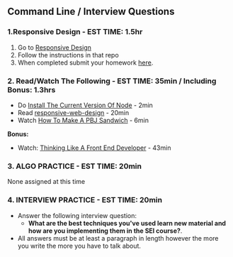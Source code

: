
## Command Line / Interview Questions

### 1.Responsive Design  - EST TIME: 1.5hr

1.  Go to [Responsive Design](./responsive-design)
2. Follow the instructions in that repo
3. When completed submit your homework [here](https://docs.google.com/forms/d/e/1FAIpQLSeroos9mbUxkYhzETYq4dylzqb_il07tKHBby2YPLkqb0Wr9Q/viewform). 


### 2. Read/Watch The Following - EST TIME: 35min / Including Bonus: 1.3hrs
- Do [Install The Current Version Of Node](https://nodejs.org/en/) - 2min
- Read [responsive-web-design](https://learn.shayhowe.com/advanced-html-css/responsive-web-design/#media-queries) - 20min
- Watch [How To Make A PBJ Sandwich](https://www.youtube.com/watch?v=Ct-lOOUqmyY) - 6min


**Bonus:**

- Watch: [Thinking Like A Front End Developer](https://css-tricks.com/video-screencasts/169-how-to-think-like-a-front-end-developer/) - 43min


### 3. ALGO PRACTICE - EST TIME: 20min

None assigned at this time


### 4.  INTERVIEW PRACTICE - EST TIME: 20min

- Answer the following interview question: 
  - **What are the best techniques you've used learn new material and how are you implementing them in the SEI course?**.
- All answers must be at least a paragraph in length however the more you write the more you have to talk about.


